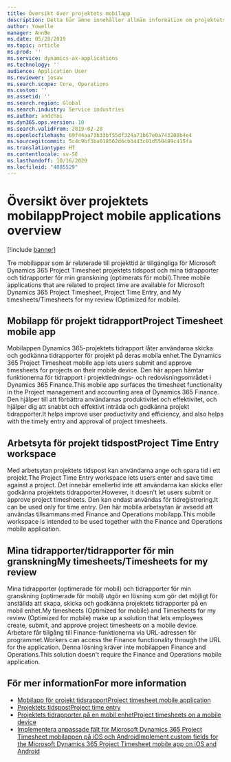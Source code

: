 ```yaml
---
title: Översikt över projektets mobilapp
description: Detta här ämne innehåller allmän information om projektets tidsrelaterade appar för Microsoft Dynamics 365 Project Timesheet, projekttid och mina tidrapporter/tidrapporter som är tillgängliga på en mobil enhet.
author: Yowelle
manager: AnnBe
ms.date: 05/28/2019
ms.topic: article
ms.prod: ''
ms.service: dynamics-ax-applications
ms.technology: ''
audience: Application User
ms.reviewer: josaw
ms.search.scope: Core, Operations
ms.custom: ''
ms.assetid: ''
ms.search.region: Global
ms.search.industry: Service industries
ms.author: andchoi
ms.dyn365.ops.version: 10
ms.search.validFrom: 2019-02-28
ms.openlocfilehash: 69f44aa73b33bf55df324a71b67e0a743208b4e4
ms.sourcegitcommit: 5c4c9bf3ba018562d6cb3443c01d550489c415fa
ms.translationtype: HT
ms.contentlocale: sv-SE
ms.lasthandoff: 10/16/2020
ms.locfileid: "4085529"
---
```

# <a name="project-mobile-applications-overview"></a><span data-ttu-id="ceb37-103">Översikt över projektets mobilapp</span><span class="sxs-lookup"><span data-stu-id="ceb37-103">Project mobile applications overview</span></span>

[!include [banner](../includes/banner.md)]

<span data-ttu-id="ceb37-104">Tre mobilappar som är relaterade till projekttid är tillgängliga för Microsoft Dynamics 365 Project Timesheet projektets tidspost och mina tidrapporter och tidrapporter för min granskning (optimerats för mobil).</span><span class="sxs-lookup"><span data-stu-id="ceb37-104">Three mobile applications that are related to project time are available for Microsoft Dynamics 365 Project Timesheet, Project Time Entry, and My timesheets/Timesheets for my review (Optimized for mobile).</span></span>

## <a name="project-timesheet-mobile-app"></a><span data-ttu-id="ceb37-105">Mobilapp för projekt tidrapport</span><span class="sxs-lookup"><span data-stu-id="ceb37-105">Project Timesheet mobile app</span></span>

<span data-ttu-id="ceb37-106">Mobilappen Dynamics 365-projektets tidrapport låter användarna skicka och godkänna tidrapporter för projekt på deras mobila enhet.</span><span class="sxs-lookup"><span data-stu-id="ceb37-106">The Dynamics 365 Project Timesheet mobile app lets users submit and approve timesheets for projects on their mobile device.</span></span> <span data-ttu-id="ceb37-107">Den här appen hämtar funktionerna för tidrapport i projektlednings- och redovisningsområdet i Dynamics 365 Finance.</span><span class="sxs-lookup"><span data-stu-id="ceb37-107">This mobile app surfaces the timesheet functionality in the Project management and accounting area of Dynamics 365 Finance.</span></span> <span data-ttu-id="ceb37-108">Den hjälper till att förbättra användarnas produktivitet och effektivitet, och hjälper dig att snabbt och effektivt inträda och godkänna projekt tidrapporter.</span><span class="sxs-lookup"><span data-stu-id="ceb37-108">It helps improve user productivity and efficiency, and also helps with the timely entry and approval of project timesheets.</span></span>

## <a name="project-time-entry-workspace"></a><span data-ttu-id="ceb37-109">Arbetsyta för projekt tidspost</span><span class="sxs-lookup"><span data-stu-id="ceb37-109">Project Time Entry workspace</span></span>

<span data-ttu-id="ceb37-110">Med arbetsytan projektets tidspost kan användarna ange och spara tid i ett projekt.</span><span class="sxs-lookup"><span data-stu-id="ceb37-110">The Project Time Entry workspace lets users enter and save time against a project.</span></span> <span data-ttu-id="ceb37-111">Det innebär emellertid inte att användarna kan skicka eller godkänna projektets tidrapporter.</span><span class="sxs-lookup"><span data-stu-id="ceb37-111">However, it doesn't let users submit or approve project timesheets.</span></span> <span data-ttu-id="ceb37-112">Den kan endast användas för tidregistrering.</span><span class="sxs-lookup"><span data-stu-id="ceb37-112">It can be used only for time entry.</span></span> <span data-ttu-id="ceb37-113">Den här mobila arbetsytan är avsedd att användas tillsammans med Finance and Operations mobilapp.</span><span class="sxs-lookup"><span data-stu-id="ceb37-113">This mobile workspace is intended to be used together with the Finance and Operations mobile application.</span></span>

## <a name="my-timesheetstimesheets-for-my-review"></a><span data-ttu-id="ceb37-114">Mina tidrapporter/tidrapporter för min granskning</span><span class="sxs-lookup"><span data-stu-id="ceb37-114">My timesheets/Timesheets for my review</span></span>

<span data-ttu-id="ceb37-115">Mina tidrapporter (optimerade för mobil) och tidrapporter för min granskning (optimerade för mobil) utgör en lösning som gör det möjligt för anställda att skapa, skicka och godkänna projektets tidrapporter på en mobil enhet.</span><span class="sxs-lookup"><span data-stu-id="ceb37-115">My timesheets (Optimized for mobile) and Timesheets for my review (Optimized for mobile) make up a solution that lets employees create, submit, and approve project timesheets on a mobile device.</span></span> <span data-ttu-id="ceb37-116">Arbetare får tillgång till Finance-funktionerna via URL-adressen för programmet.</span><span class="sxs-lookup"><span data-stu-id="ceb37-116">Workers can access the Finance functionality through the URL for the application.</span></span> <span data-ttu-id="ceb37-117">Denna lösning kräver inte mobilappen Finance and Operations.</span><span class="sxs-lookup"><span data-stu-id="ceb37-117">This solution doesn't require the Finance and Operations mobile application.</span></span>

## <a name="for-more-information"></a><span data-ttu-id="ceb37-118">För mer information</span><span class="sxs-lookup"><span data-stu-id="ceb37-118">For more information</span></span>

- [<span data-ttu-id="ceb37-119">Mobilapp för projekt tidsrapport</span><span class="sxs-lookup"><span data-stu-id="ceb37-119">Project timesheet mobile application</span></span>](project-timesheet.md)
- [<span data-ttu-id="ceb37-120">Projektets tidspost</span><span class="sxs-lookup"><span data-stu-id="ceb37-120">Project time entry</span></span>]( project-time-entry-mobile-workspace.md)
- [<span data-ttu-id="ceb37-121">Projektets tidrapporter på en mobil enhet</span><span class="sxs-lookup"><span data-stu-id="ceb37-121">Project timesheets on a mobile device</span></span>](Mobile-timesheets.md)
- [<span data-ttu-id="ceb37-122">Implementera anpassade fält för Microsoft Dynamics 365 Project Timesheet mobilappen på iOS och Android</span><span class="sxs-lookup"><span data-stu-id="ceb37-122">Implement custom fields for the Microsoft Dynamics 365 Project Timesheet mobile app on iOS and Android</span></span>](custom-fields-mobile.md)
